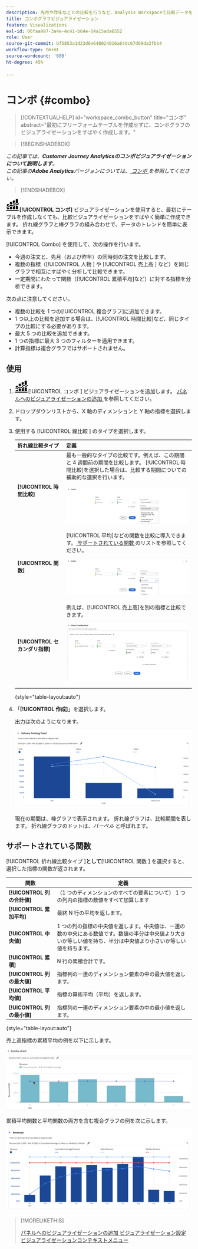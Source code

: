```yaml
---
description: 先月や昨年などとの比較を行うなど、Analysis Workspaceで比較データを簡単に視覚化します。
title: コンボグラフビジュアライゼーション
feature: Visualizations
exl-id: 06faa997-3a4e-4c41-b64e-64a15ada6552
role: User
source-git-commit: bf5853a1d23d6e648024016a64dc67d09da3fbb4
workflow-type: tm+mt
source-wordcount: '600'
ht-degree: 45%

---
```


# コンボ {#combo}

<!-- markdownlint-disable MD034 -->

>[!CONTEXTUALHELP]
>id="workspace_combo_button"
>title="コンボ"
>abstract="最初にフリーフォームテーブルを作成せずに、コンボグラフのビジュアライゼーションをすばやく作成します。"

<!-- markdownlint-enable MD034 -->


>[!BEGINSHADEBOX]

*この記事では、**Customer Journey Analyticsのコンボビジュアライゼーションについて説明します**。<br/> この記事の&#x200B;**Adobe Analytics**バージョンについては、[ コンボ ](https://experienceleague.adobe.com/en/docs/analytics/analyze/analysis-workspace/visualizations/combo-charts) を参照してください。*

>[!ENDSHADEBOX]


![ コメント ](/help/assets/icons/ComboChart.svg)**[!UICONTROL コンボ]** ビジュアライゼーションを使用すると、最初にテーブルを作成しなくても、比較ビジュアライゼーションをすばやく簡単に作成できます。 折れ線グラフと棒グラフの組み合わせで、データのトレンドを簡単に表示できます。

[!UICONTROL Combo] を使用して、次の操作を行います。

* 今週の注文と、先月（および昨年）の同時刻の注文を比較します。
* 複数の指標（[!UICONTROL  人物 ] や [!UICONTROL  売上高 ] など）を同じグラフで相互にすばやく分析して比較できます。
* 一定期間にわたって関数（[!UICONTROL 累積平均]など）に対する指標を分析できます。

次の点に注意してください。

* 複数の比較を 1 つの[!UICONTROL 複合グラフ]に追加できます。
* 1 つ以上の比較を追加する場合は、[!UICONTROL 時間比較]など、同じタイプの比較にする必要があります。
* 最大 5 つの比較を追加できます。
* 1 つの指標に最大 3 つのフィルターを適用できます。
* 計算指標は複合グラフではサポートされません。

## 使用

1. ![ コメント ](/help/assets/icons/ComboChart.svg)[!UICONTROL  コンボ ] ビジュアライゼーションを追加します。 [ パネルへのビジュアライゼーションの追加 ](freeform-analysis-visualizations.md#add-visualizations-to-a-panel) を参照してください。

1. ドロップダウンリストから、X 軸のディメンションと Y 軸の指標を選択します。

1. 使用する [!UICONTROL  線比較 ] のタイプを選択します。

   | 折れ線比較タイプ | 定義 |
   | --- | --- |
   | **[!UICONTROL 時間比較]** | 最も一般的なタイプの比較です。例えば、この期間と 4 週間前の期間を比較します。 [!UICONTROL 時間比較]を選択した場合は、比較する期間についての補助的な選択を行います。<p>![ 選択された期間と期間のセカンダリ選択フィールドとの比較。](assets/combo-time-period.png) |
   | **[!UICONTROL 関数]** | [!UICONTROL 平均]などの関数を比較に導入できます。[ サポートされている関数 ](#supported-functions) のリストを参照してください。<p>![ 選択された関数と使用可能なサポートされている関数のリストを示すリネ比較ドロップダウンメニュー。](assets/combo-functions.png) |
   | **[!UICONTROL セカンダリ指標]** | 例えば、[!UICONTROL 売上高]を別の指標と比較できます。<p>![2 つの指標を比較した複合グラフ。](assets/combo-2metrics-settings.png) |

   {style="table-layout:auto"}

1. 「**[!UICONTROL 作成]**」を選択します。

   出力は次のようになります。

   ![ 現在の期間を棒グラフで示し、比較期間を折れ線グラフで示す複合グラフ ](assets/combo-output.png)

   現在の期間は、棒グラフで表示されます。 折れ線グラフは、比較期間を表します。 折れ線グラフのドットは、*バーベル* と呼ばれます。

## サポートされている関数

[!UICONTROL  折れ線比較タイプ ]**として**[!UICONTROL  関数 ] を選択すると、選択した指標の関数が返されます。

| 関数 | 定義 |
| --- | --- |
| **[!UICONTROL 列の合計値]** | （1 つのディメンションのすべての要素について） 1 つの列内の指標の数値をすべて加算します |
| **[!UICONTROL 累加平均]** | 最終 N 行の平均を返します。 |
| **[!UICONTROL 中央値]** | 1 つの列の指標の中央値を返します。中央値は、一連の数の中央にある数値です。数値の半分は中央値より大きいか等しい値を持ち、半分は中央値より小さいか等しい値を持ちます。 |
| **[!UICONTROL 累積]** | N 行の累積合計です。 |
| **[!UICONTROL 列の最大値]** | 指標列の一連のディメンション要素の中の最大値を返します。 |
| **[!UICONTROL 平均値]** | 指標の算術平均（平均）を返します。 |
| **[!UICONTROL 列の最小値]** | 指標列の一連のディメンション要素の中の最小値を返します。 |

{style="table-layout:auto"}

売上高指標の累積平均の例を以下に示します。

![ 累積平均を示すコンボグラフ ](assets/combo-cumul-avg.png)

累積平均関数と平均関数の両方を含む複合グラフの例を次に示します。

![ 累積平均関数と平均関数の両方を表示する複合グラフ。](assets/combo-three-functions.png)

>[!MORELIKETHIS]
>
>[ パネルへのビジュアライゼーションの追加 ](/help/analysis-workspace/visualizations/freeform-analysis-visualizations.md#add-visualizations-to-a-panel)
>[ビジュアライゼーション設定 ](/help/analysis-workspace/visualizations/freeform-analysis-visualizations.md#settings)
>[ビジュアライゼーションコンテキストメニュー ](/help/analysis-workspace/visualizations/freeform-analysis-visualizations.md#context-menu)
>